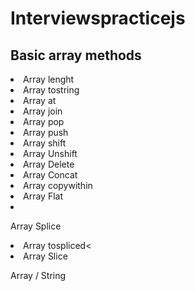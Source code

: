 # Interviewspracticejs
<h2>Basic array methods</h2>
<li>Array lenght </li>
<li>Array tostring</li>
<li>Array at</li>
<li>Array join</li>
<li>Array pop</li>
<li>Array push</li>
<li>Array shift</li>
<li>Array Unshift</li>
<li>Array Delete</li>
<li>Array Concat</li>
<li>Array copywithin</li>
<li>Array Flat</li>
<li><p>Array Splice</li>
<li>Array tospliced<</li>
<li>Array Slice</li>



Array / String
